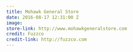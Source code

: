 ```yaml
---
title: Mohawk General Store
date: 2016-08-17 12:31:00 Z
image: 
store-link: http://www.mohawkgeneralstore.com
credit: Fuzzco
credit-link: http://fuzzco.com
---
```



